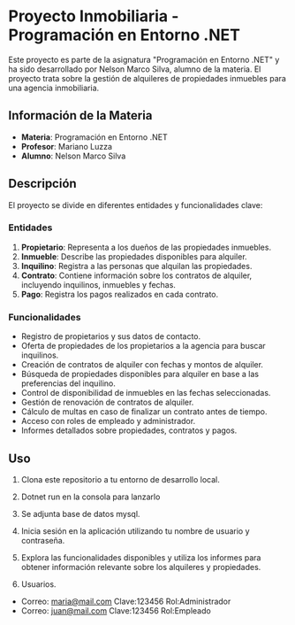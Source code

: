 # Proyecto Inmobiliaria - Programación en Entorno .NET

Este proyecto es parte de la asignatura "Programación en Entorno .NET" y ha sido desarrollado por Nelson Marco Silva, alumno de la materia. El proyecto trata sobre la gestión de alquileres de propiedades inmuebles para una agencia inmobiliaria.

## Información de la Materia

- **Materia**: Programación en Entorno .NET
- **Profesor**: Mariano Luzza
- **Alumno**: Nelson Marco Silva

## Descripción
El proyecto se divide en diferentes entidades y funcionalidades clave:

### Entidades

1. **Propietario**: Representa a los dueños de las propiedades inmuebles.
2. **Inmueble**: Describe las propiedades disponibles para alquiler.
3. **Inquilino**: Registra a las personas que alquilan las propiedades.
4. **Contrato**: Contiene información sobre los contratos de alquiler, incluyendo inquilinos, inmuebles y fechas.
5. **Pago**: Registra los pagos realizados en cada contrato.

### Funcionalidades

- Registro de propietarios y sus datos de contacto.
- Oferta de propiedades de los propietarios a la agencia para buscar inquilinos.
- Creación de contratos de alquiler con fechas y montos de alquiler.
- Búsqueda de propiedades disponibles para alquiler en base a las preferencias del inquilino.
- Control de disponibilidad de inmuebles en las fechas seleccionadas.
- Gestión de renovación de contratos de alquiler.
- Cálculo de multas en caso de finalizar un contrato antes de tiempo.
- Acceso con roles de empleado y administrador.
- Informes detallados sobre propiedades, contratos y pagos.

## Uso

1. Clona este repositorio a tu entorno de desarrollo local.

2. Dotnet run en la consola para lanzarlo

3. Se adjunta base de datos mysql.

4. Inicia sesión en la aplicación utilizando tu nombre de usuario y contraseña.

5. Explora las funcionalidades disponibles y utiliza los informes para obtener información relevante sobre los alquileres y propiedades.

6. Usuarios.
- Correo: maria@mail.com Clave:123456 Rol:Administrador
- Correo: juan@mail.com Clave:123456 Rol:Empleado




